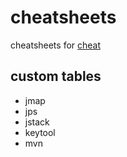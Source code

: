 # cheatsheets
cheatsheets for [cheat](https://github.com/chrisallenlane/cheat)

## custom tables
- jmap
- jps
- jstack
- keytool
- mvn
